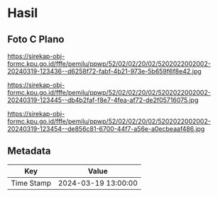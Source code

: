 # Hasil

## Foto C Plano

https://sirekap-obj-formc.kpu.go.id/fffe/pemilu/ppwp/52/02/02/20/02/5202022002002-20240319-123436--d6258f72-fabf-4b21-973e-5b659f6f8e42.jpg

https://sirekap-obj-formc.kpu.go.id/fffe/pemilu/ppwp/52/02/02/20/02/5202022002002-20240319-123445--db4b2faf-f8e7-4fea-af72-de2f05716075.jpg

https://sirekap-obj-formc.kpu.go.id/fffe/pemilu/ppwp/52/02/02/20/02/5202022002002-20240319-123454--de856c81-6700-44f7-a56e-a0ecbeaaf486.jpg


## Metadata

| Key        | Value               |
| ---------- | ------------------- |
| Time Stamp | 2024-03-19 13:00:00 |



